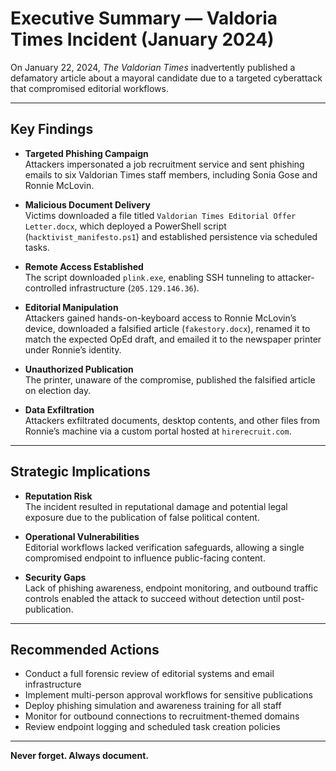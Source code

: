 # Executive Summary — Valdoria Times Incident (January 2024)

On January 22, 2024, *The Valdorian Times* inadvertently published a defamatory article about a mayoral candidate due to a targeted cyberattack that compromised editorial workflows.

---

## Key Findings

- **Targeted Phishing Campaign**  
  Attackers impersonated a job recruitment service and sent phishing emails to six Valdorian Times staff members, including Sonia Gose and Ronnie McLovin.

- **Malicious Document Delivery**  
  Victims downloaded a file titled `Valdorian Times Editorial Offer Letter.docx`, which deployed a PowerShell script (`hacktivist_manifesto.ps1`) and established persistence via scheduled tasks.

- **Remote Access Established**  
  The script downloaded `plink.exe`, enabling SSH tunneling to attacker-controlled infrastructure (`205.129.146.36`).

- **Editorial Manipulation**  
  Attackers gained hands-on-keyboard access to Ronnie McLovin’s device, downloaded a falsified article (`fakestory.docx`), renamed it to match the expected OpEd draft, and emailed it to the newspaper printer under Ronnie’s identity.

- **Unauthorized Publication**  
  The printer, unaware of the compromise, published the falsified article on election day.

- **Data Exfiltration**  
  Attackers exfiltrated documents, desktop contents, and other files from Ronnie’s machine via a custom portal hosted at `hirerecruit.com`.

---

## Strategic Implications

- **Reputation Risk**  
  The incident resulted in reputational damage and potential legal exposure due to the publication of false political content.

- **Operational Vulnerabilities**  
  Editorial workflows lacked verification safeguards, allowing a single compromised endpoint to influence public-facing content.

- **Security Gaps**  
  Lack of phishing awareness, endpoint monitoring, and outbound traffic controls enabled the attack to succeed without detection until post-publication.

---

## Recommended Actions

- Conduct a full forensic review of editorial systems and email infrastructure  
- Implement multi-person approval workflows for sensitive publications  
- Deploy phishing simulation and awareness training for all staff  
- Monitor for outbound connections to recruitment-themed domains  
- Review endpoint logging and scheduled task creation policies

---

**Never forget. Always document.**

